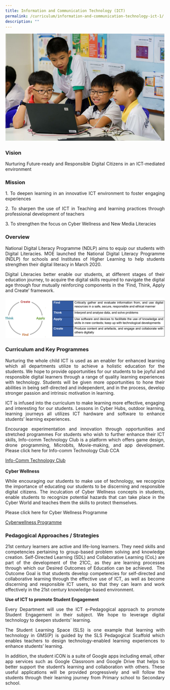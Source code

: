 ```yaml
---
title: Information and Communication Technology (ICT)
permalink: /curriculum/information-and-communication-technology-ict-1/
description: ""
---
```

![](/images/ICT%201.jpg)

### Vision
<p style="text-align: justify;">Nurturing Future-ready and Responsible Digital Citizens in an ICT-mediated environment</p>

### Mission
<p></p><p style="text-align: justify;">1.  	To deepen learning in an innovative ICT environment to foster engaging experiences<br>
</p><p style="text-align: justify;">2.  	To sharpen the use of ICT in Teaching and learning practices through professional development of teachers
</p><p style="text-align: justify;">3.  	To strengthen the focus on Cyber Wellness and New Media Literacies</p>


### Overview
<p></p><p style="text-align: justify;">National Digital Literacy Programme (NDLP) aims to equip our students with Digital Literacies.
MOE launched the National Digital Literacy Programme (NDLP) for schools and Institutes of Higher Learning to help students strengthen their digital literacy in March 2020.
  
</p><p style="text-align: justify;">Digital Literacies better enable our students, at different stages of their education journey, to acquire the digital skills required to navigate the digital age through four mutually reinforcing components in the ‘Find, Think, Apply and Create’ framework.</p>

![](/images/ICT.png)

### Curriculum and Key Programmes
<p></p><p style="text-align: justify;">Nurturing the whole child
ICT is used as an enabler for enhanced learning which all departments utilize to achieve a holistic education for the students. We hope to provide opportunities for our students to be joyful and responsible digital learners through a range of quality learning experiences with technology. Students will be given more opportunities to hone their abilities in being self-directed and independent, and in the process, develop stronger passion and intrinsic motivation in learning.

</p><p style="text-align: justify;">ICT is infused into the curriculum to make learning more effective, engaging and interesting for our students. Lessons in Cyber Hubs, outdoor learning, learning journeys all utilizes ICT hardware and software to enhance students’ learning experiences.
 
</p><p style="text-align: justify;">Encourage experimentation and innovation through opportunities and stretched programmes
For students who wish to further enhance their ICT skills, Info-comm Technology Club is a platform which offers game design, drone programming, Microbits, Movie-making, and app development.
Please click here for Info-comm Technology Club CCA
	
[Info-Comm Technology Club](/co-curricular-activities/cca/clubs-n-societies/info-comm-technology-club/)<br>
<br>
<b>Cyber Wellness</b>
</p><p style="text-align: justify;">While encouraging our students to make use of technology, we recognize the importance of educating our students to be discerning and responsible digital citizens. The inculcation of Cyber Wellness concepts in students, enable students to recognize potential hazards that can take place in the Cyber World and teaches them the skills to protect themselves.

</p><p style="text-align: justify;">Please click here for Cyber Wellness Programme

[Cyberwellness Programme](/curriculum/character-n-citizenship-education-cce-1/cyber-wellness-programme/)
</p>

### Pedagogical Approaches / Strategies
<p></p><p style="text-align: justify;">21st century learners are active and life-long learners. They need skills and competencies pertaining to group-based problem solving and knowledge creation. Self-Directed Learning (SDL) and Collaborative Learning (CoL) are part of the development of the 21CC, as they are learning processes through which our Desired Outcomes of Education can be achieved.&nbsp; The Outcome Goal is that students develop competencies for self-directed and collaborative learning through the effective use of ICT, as well as become discerning and responsible ICT users, so that they can learn and work effectively in the 21st century knowledge-based environment.<br></p>

<b>Use of ICT to promote Student Engagement</b>
<p></p><p style="text-align: justify;">Every Department will use the ICT e-Pedagogical approach to promote Student Engagement in their subject. We hope to leverage digital technology to deepen students' learning.

</p><p style="text-align: justify;">The Student Learning Space (SLS) is one example that learning with technology in GMS(P) is guided by the SLS Pedagogical Scaffold which enables teachers to design technology-enabled learning experiences to enhance students’ learning.

</p><p style="text-align: justify;">In addition, the student iCON is a suite of Google apps including email, other app services such as Google Classroom and Google Drive that helps to better support the student’s learning and collaboration with others. These useful applications will be provided progressively and will follow the students through their learning journey from Primary school to Secondary school.</p>